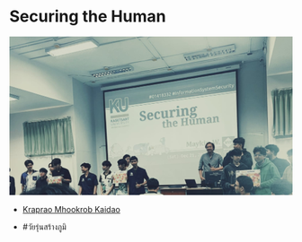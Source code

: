 # Securing the Human 

![First 3 teams](img/SecTheHum/2024-12-21_first3teams.jpg "First 3 teams")

+ [Kraprao Mhookrob Kaidao](https://qlerdev.github.io/boardgame)

* #วัยรุ่นสร้างภูมิ